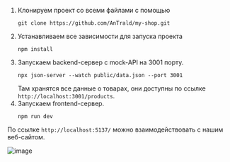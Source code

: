 1. Клонируем проект со всеми файлами с помощью 
    ```shell
    git clone https://github.com/AnTrald/my-shop.git
   ```
2. Устанавливаем все зависимости для запуска проекта
    ```shell
    npm install
   ```
3. Запускаем backend-сервер с mock-API на 3001 порту. 
    ```shell
    npx json-server --watch public/data.json --port 3001
   ```
    Там хранятся все данные о товарах, они доступны по ссылке `http://localhost:3001/products`.
4. Запускаем frontend-сервер.
    ```shell
    npm run dev
   ```
  По ссылке `http://localhost:5137/` можно взаимодействовать с нашим веб-сайтом.


   ![image](https://i.pinimg.com/736x/07/01/1e/07011eccd1f3c45d149441de527aa693.jpg)
